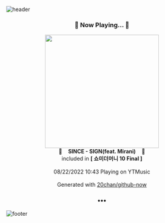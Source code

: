 ![header](https://capsule-render.vercel.app/api?type=wave&height=170&section=header&text=Hi.%20I'm%20SHIFT&fontColor=090707&fontAlignX=45&fontAlignY=65&fontSize=100)

<h3 align="center">🎵 Now Playing... 🎵</h3>
<p align="center">
  <a href="https://music.youtube.com/watch?v=8eUPqtmoNZ8">
    <img width="300" src="https://lh3.googleusercontent.com/k2wRvkSpnpeSezE0EPjxlyWQLSKXexWKHBtHsdOnD4B8R1vPPXjkHroPlPWsjCSN_bMRw0TFdlirfWk">
  </a>
  <br>
  🎵&nbsp&nbsp&nbsp <b>SINCE - SIGN(feat. Mirani)</b> &nbsp&nbsp&nbsp🎵
  <br>
  included in <b>[ 쇼미더머니 10 Final ]</b>
  
  <br />
  <br />
  08/22/2022 10:43 Playing on YTMusic
  <br />
  <br />
  Generated with <a href="https://github.com/20chan/github-now">20chan/github-now</a>
</p>

<h3 align="center">•••</h3>

![footer](https://capsule-render.vercel.app/api?type=wave&height=150&section=footer)
